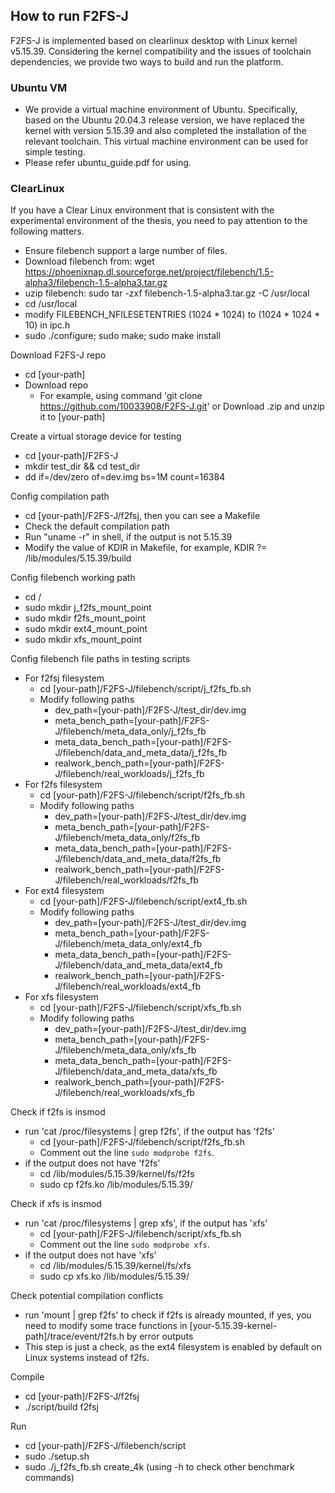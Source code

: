 ## How to run F2FS-J
F2FS-J is implemented based on clearlinux desktop with Linux kernel v5.15.39. Considering the kernel compatibility and the issues of toolchain dependencies, we provide two ways to build and run the platform.

### Ubuntu VM
- We provide a virtual machine environment of Ubuntu. Specifically, based on the Ubuntu 20.04.3 release version, we have replaced the kernel with version 5.15.39 and also completed the installation of the relevant toolchain. This virtual machine environment can be used for simple testing.
- Please refer ubuntu_guide.pdf for using.

### ClearLinux
If you have a Clear Linux environment that is consistent with the experimental environment of the thesis, you need to pay attention to the following matters.
- Ensure filebench support a large number of files.
 - Download filebench from: wget https://phoenixnap.dl.sourceforge.net/project/filebench/1.5-alpha3/filebench-1.5-alpha3.tar.gz
 - uzip filebench: sudo tar -zxf filebench-1.5-alpha3.tar.gz -C /usr/local
 - cd /usr/local
 - modify FILEBENCH_NFILESETENTRIES (1024 * 1024) to (1024 * 1024 * 10) in ipc.h
 - sudo ./configure; sudo make; sudo make install

Download F2FS-J repo
- cd [your-path]
- Download repo
	- For example, using command 'git clone https://github.com/10033908/F2FS-J.git' or Download .zip and unzip it to [your-path]

Create a virtual storage device for testing
- cd [your-path]/F2FS-J
- mkdir test_dir && cd test_dir
- dd if=/dev/zero of=dev.img bs=1M count=16384

Config compilation path 
- cd [your-path]/F2FS-J/f2fsj, then you can see a Makefile
- Check the default compilation path
 - Run "uname -r" in shell, if the output is not 5.15.39
  - Modify the value of KDIR in Makefile, for example, KDIR ?= /lib/modules/5.15.39/build


Config filebench working path
- cd /
 - sudo mkdir j_f2fs_mount_point
 - sudo mkdir f2fs_mount_point
 - sudo mkdir ext4_mount_point
 - sudo mkdir xfs_mount_point


Config filebench file paths in testing scripts
- For f2fsj filesystem
	- cd [your-path]/F2FS-J/filebench/script/j_f2fs_fb.sh
	- Modify following paths
		- dev_path=[your-path]/F2FS-J/test_dir/dev.img
		- meta_bench_path=[your-path]/F2FS-J/filebench/meta_data_only/j_f2fs_fb
		- meta_data_bench_path=[your-path]/F2FS-J/filebench/data_and_meta_data/j_f2fs_fb
		- realwork_bench_path=[your-path]/F2FS-J/filebench/real_workloads/j_f2fs_fb
- For f2fs filesystem
	- cd [your-path]/F2FS-J/filebench/script/f2fs_fb.sh
	- Modify following paths
		- dev_path=[your-path]/F2FS-J/test_dir/dev.img
		- meta_bench_path=[your-path]/F2FS-J/filebench/meta_data_only/f2fs_fb
		- meta_data_bench_path=[your-path]/F2FS-J/filebench/data_and_meta_data/f2fs_fb
		- realwork_bench_path=[your-path]/F2FS-J/filebench/real_workloads/f2fs_fb
- For ext4 filesystem
	- cd [your-path]/F2FS-J/filebench/script/ext4_fb.sh
	- Modify following paths
		- dev_path=[your-path]/F2FS-J/test_dir/dev.img
		- meta_bench_path=[your-path]/F2FS-J/filebench/meta_data_only/ext4_fb
		- meta_data_bench_path=[your-path]/F2FS-J/filebench/data_and_meta_data/ext4_fb
		- realwork_bench_path=[your-path]/F2FS-J/filebench/real_workloads/ext4_fb
- For xfs filesystem
	- cd [your-path]/F2FS-J/filebench/script/xfs_fb.sh
	- Modify following paths
		- dev_path=[your-path]/F2FS-J/test_dir/dev.img
		- meta_bench_path=[your-path]/F2FS-J/filebench/meta_data_only/xfs_fb
		- meta_data_bench_path=[your-path]/F2FS-J/filebench/data_and_meta_data/xfs_fb
		- realwork_bench_path=[your-path]/F2FS-J/filebench/real_workloads/xfs_fb

Check if f2fs is insmod
- run 'cat /proc/filesystems | grep f2fs', if the output has 'f2fs'
	- cd [your-path]/F2FS-J/filebench/script/f2fs_fb.sh
	- Comment out the line `sudo modprobe f2fs`.  
- if the output does not have 'f2fs'
	- cd /lib/modules/5.15.39/kernel/fs/f2fs
	- sudo cp f2fs.ko /lib/modules/5.15.39/

Check if xfs is insmod
- run 'cat /proc/filesystems | grep xfs', if the output has 'xfs'
	- cd [your-path]/F2FS-J/filebench/script/xfs_fb.sh
	- Comment out the line `sudo modprobe xfs`.  
- if the output does not have 'xfs'
	- cd /lib/modules/5.15.39/kernel/fs/xfs
	- sudo cp xfs.ko /lib/modules/5.15.39/


Check potential compilation conflicts
- run 'mount | grep f2fs' to check if f2fs is already mounted, if yes, you need to modify some trace functions in [your-5.15.39-kernel-path]/trace/event/f2fs.h by error outputs
- This step is just a check, as the ext4 filesystem is enabled by default on Linux systems instead of f2fs.  


Compile
- cd [your-path]/F2FS-J/f2fsj
- ./script/build f2fsj

Run
- cd [your-path]/F2FS-J/filebench/script
- sudo ./setup.sh 
- sudo ./j_f2fs_fb.sh create_4k (using -h to check other benchmark commands)
